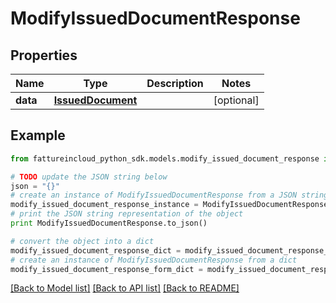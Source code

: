# ModifyIssuedDocumentResponse


## Properties
Name | Type | Description | Notes
------------ | ------------- | ------------- | -------------
**data** | [**IssuedDocument**](IssuedDocument.md) |  | [optional] 

## Example

```python
from fattureincloud_python_sdk.models.modify_issued_document_response import ModifyIssuedDocumentResponse

# TODO update the JSON string below
json = "{}"
# create an instance of ModifyIssuedDocumentResponse from a JSON string
modify_issued_document_response_instance = ModifyIssuedDocumentResponse.from_json(json)
# print the JSON string representation of the object
print ModifyIssuedDocumentResponse.to_json()

# convert the object into a dict
modify_issued_document_response_dict = modify_issued_document_response_instance.to_dict()
# create an instance of ModifyIssuedDocumentResponse from a dict
modify_issued_document_response_form_dict = modify_issued_document_response.from_dict(modify_issued_document_response_dict)
```
[[Back to Model list]](../README.md#documentation-for-models) [[Back to API list]](../README.md#documentation-for-api-endpoints) [[Back to README]](../README.md)


